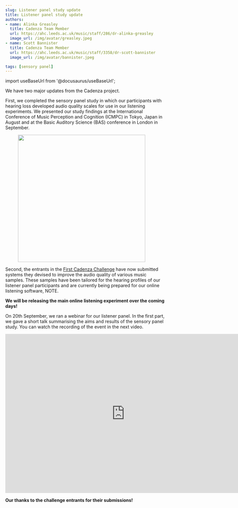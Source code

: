 ```yaml
---
slug: Listener panel study update
title: Listener panel study update
authors: 
- name: Alinka Greasley
  title: Cadenza Team Member
  url: https://ahc.leeds.ac.uk/music/staff/286/dr-alinka-greasley
  image_url: /img/avatar/greasley.jpeg
- name: Scott Bannister
  title: Cadenza Team Member
  url: https://ahc.leeds.ac.uk/music/staff/3358/dr-scott-bannister
  image_url: /img/avatar/bannister.jpeg

tags: [sensory panel]
---
```


import useBaseUrl from '@docusaurus/useBaseUrl';

We have two major updates from the Cadenza project.

First, we completed the sensory panel study in which our participants with hearing loss developed audio quality scales for use in our listening experiments. 
We presented our study findings at the International Conference of Music Perception and Cognition (ICMPC) in Tokyo, Japan in August and at the Basic Auditory Science (BAS) conference in London in September.

<div style={{textAlign:'center'}}>
<figure id="fig1">
<img width="400" src={useBaseUrl('../img/blog_2023-10-05/apsco.png')} />
</figure>
</div>

Second, the entrants in the [First Cadenza Challenge](https://cadenzachallenge.org/docs/cadenza1/cc1_intro) have now submitted systems they devised to improve the audio quality of various music samples. 
These samples have been tailored for the hearing profiles of our listener panel participants and are currently being prepared for our online listening software, NOTE.

**We will be releasing the main online listening experiment over the coming days!**

On 20th September, we ran a webinar for our listener panel. In the first part, we gave a short talk summarising the aims and results of the sensory panel study.
You can watch the recording of the event in the next video.

<div style={{textAlign:'center'}}>
<iframe width="750" height="500" src="https://www.youtube.com/embed/-DW3S5yjU90?si=UMc1FjMIGovgBXsO" title="YouTube video player" frameborder="0" allow="accelerometer; autoplay; clipboard-write; encrypted-media; gyroscope; picture-in-picture; web-share" allowfullscreen></iframe>
</div>

**Our thanks to the challenge entrants for their submissions!**